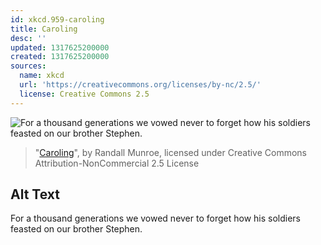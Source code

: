 ```yaml
---
id: xkcd.959-caroling
title: Caroling
desc: ''
updated: 1317625200000
created: 1317625200000
sources:
  name: xkcd
  url: 'https://creativecommons.org/licenses/by-nc/2.5/'
  license: Creative Commons 2.5
---
```

![For a thousand generations we vowed never to forget how his soldiers feasted on our brother Stephen.](https://imgs.xkcd.com/comics/caroling.png)
> "[Caroling](https://xkcd.com/959/)", by Randall Munroe, licensed under Creative Commons Attribution-NonCommercial 2.5 License

## Alt Text
For a thousand generations we vowed never to forget how his soldiers feasted on our brother Stephen.
